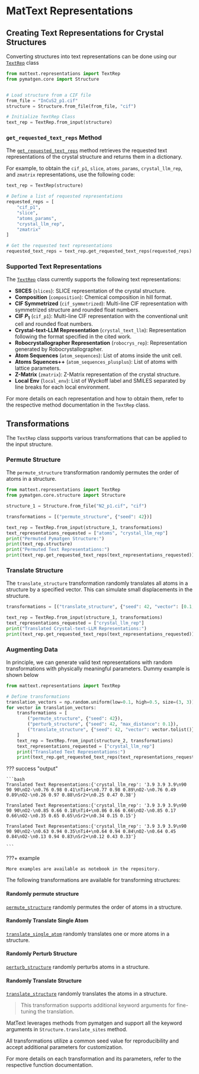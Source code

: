 # MatText Representations

## Creating Text Representations for Crystal Structures

Converting structures into text representations can be done using our [`TextRep`](api.md#mattext.representations.TextRep) class

```python
from mattext.representations import TextRep
from pymatgen.core import Structure


# Load structure from a CIF file
from_file = "InCuS2_p1.cif"
structure = Structure.from_file(from_file, "cif")

# Initialize TextRep Class
text_rep = TextRep.from_input(structure)
```

### `get_requested_text_reps` Method

The [`get_requested_text_reps`](api.md#mattext.representations.TextRep.get_requested_text_reps) method retrieves the requested text representations of the crystal structure and returns them in a dictionary.

For example, to obtain the `cif_p1`, `slice`, `atoms_params`, `crystal_llm_rep`, and `zmatrix` representations, use the following code:

```python
text_rep = TextRep(structure)

# Define a list of requested representations
requested_reps = [
    "cif_p1",
    "slice",
    "atoms_params",
    "crystal_llm_rep",
    "zmatrix"
]

# Get the requested text representations
requested_text_reps = text_rep.get_requested_text_reps(requested_reps)
```

### Supported Text Representations

The [`TextRep`](api.md#mattext.representations.TextRep) class currently supports the following text representations:

- **SlICES** (`slices`): SLICE representation of the crystal structure.
- **Composition** (`composition`): Chemical composition in hill format.
- **CIF Symmetrized** (`cif_symmetrized`): Multi-line CIF representation with symmetrized structure and rounded float numbers.
- **CIF $P_1$** (`cif_p1`): Multi-line CIF representation with the conventional unit cell and rounded float numbers.
- **Crystal-text-LLM Representation** (`crystal_text_llm`): Representation following the format specified in the cited work.
- **Robocrystallographer Representation** (`robocrys_rep`): Representation generated by Robocrystallographer.
- **Atom Sequences** (`atom_sequences`): List of atoms inside the unit cell.
- **Atoms Squences++** (`atom_sequences_plusplus`): List of atoms with lattice parameters.
- **Z-Matrix** (`zmatrix`): Z-Matrix representation of the crystal structure.
- **Local Env** (`local_env`):  List of Wyckoff label and SMILES separated by line breaks for each local environment.

For more details on each representation and how to obtain them, refer to the respective method documentation in the `TextRep` class.


## Transformations 


The `TextRep` class supports various transformations that can be applied to the input structure.



### Permute Structure 

The `permute_structure` transformation randomly permutes the order of atoms in a structure. 


```python
from mattext.representations import TextRep
from pymatgen.core.structure import Structure

structure_1 = Structure.from_file("N2_p1.cif", "cif")

transformations = [("permute_structure", {"seed": 42})]

text_rep = TextRep.from_input(structure_1, transformations)
text_representations_requested = ["atoms", "crystal_llm_rep"]
print("Permuted Pymatgen Structure:")
print(text_rep.structure)
print("Permuted Text Representations:")
print(text_rep.get_requested_text_reps(text_representations_requested))
```

### Translate Structure 

The `translate_structure` transformation randomly translates all atoms in a structure by a specified vector. This can simulate small displacements in the structure.

```python
transformations = [("translate_structure", {"seed": 42, "vector": [0.1, 0.1, 0.1]})]

text_rep = TextRep.from_input(structure_1, transformations)
text_representations_requested = ["crystal_llm_rep"]
print("Translated Crystal-text-LLM Representations:")
print(text_rep.get_requested_text_reps(text_representations_requested))
```

### Augmenting Data

In principle, we can generate valid text representations with random transformations with physically meaningful parameters. Dummy example is shown below

```python
from mattext.representations import TextRep

# Define transformations
translation_vectors = np.random.uniform(low=0.1, high=0.5, size=(3, 3))
for vector in translation_vectors:
    transformations = [
        ("permute_structure", {"seed": 42}),
        ("perturb_structure", {"seed": 42, "max_distance": 0.1}),
        ("translate_structure", {"seed": 42, "vector": vector.tolist()})
    ]
    text_rep = TextRep.from_input(structure_2, transformations)
    text_representations_requested = ["crystal_llm_rep"]
    print("Translated Text Representations:")
    print(text_rep.get_requested_text_reps(text_representations_requested))

```

??? success "output"

    ```bash
    Translated Text Representations:{'crystal_llm_rep': '3.9 3.9 3.9\n90 90 90\nO2-\n0.76 0.98 0.41\nTi4+\n0.77 0.98 0.89\nO2-\n0.76 0.49 0.89\nO2-\n0.26 0.97 0.88\nSr2+\n0.25 0.47 0.38'}

    Translated Text Representations:{'crystal_llm_rep': '3.9 3.9 3.9\n90 90 90\nO2-\n0.85 0.66 0.18\nTi4+\n0.86 0.66 0.66\nO2-\n0.85 0.17 0.66\nO2-\n0.35 0.65 0.65\nSr2+\n0.34 0.15 0.15'}

    Translated Text Representations:{'crystal_llm_rep': '3.9 3.9 3.9\n90 90 90\nO2-\n0.63 0.94 0.35\nTi4+\n0.64 0.94 0.84\nO2-\n0.64 0.45 0.84\nO2-\n0.13 0.94 0.83\nSr2+\n0.12 0.43 0.33'}

    ```

???+ example 

    More examples are available as notebook in the repository.



The following transformations are available for transforming structures:

#### Randomly permute structure

[`permute_structure`](api.md#mattext.representations.transformations.TransformationCallback.permute_structure) randomly permutes the order of atoms in a structure.

#### Randomly Translate Single Atom
[`translate_single_atom`](api.md#mattext.representations.transformations.TransformationCallback.translate_single_atom) randomly translates one or more atoms in a structure.


#### Randomly Perturb Structure

[`perturb_structure`](api.md#mattext.representations.transformations.TransformationCallback.perturb_structure) randomly perturbs atoms in a structure.

#### Randomly Translate Structure

[`translate_structure`](api.md#mattext.representations.transformations.TransformationCallback.translate_structure) randomly translates the atoms in a structure.

 >This transformation supports additional keyword arguments for fine-tuning the translation.

MatText leverages methods from pymatgen and support all the keyword arguments in `Structure.translate_sites` method.


All transformations utilize a common seed value for reproducibility and accept additional parameters for customization.

For more details on each transformation and its parameters, refer to the respective function documentation.



